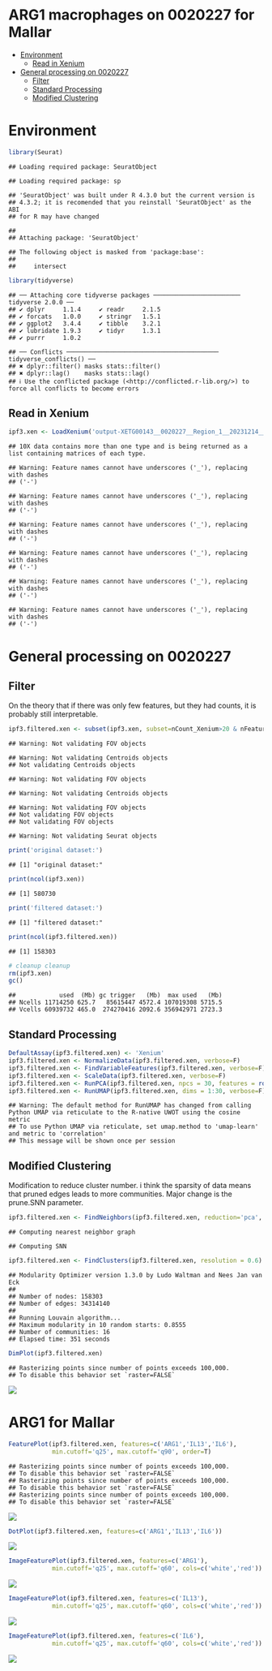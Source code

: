 ARG1 macrophages on 0020227 for Mallar
================

- [Environment](#environment)
  - [Read in Xenium](#read-in-xenium)
- [General processing on 0020227](#general-processing-on-0020227)
  - [Filter](#filter)
  - [Standard Processing](#standard-processing)
  - [Modified Clustering](#modified-clustering)

# Environment

``` r
library(Seurat)
```

    ## Loading required package: SeuratObject

    ## Loading required package: sp

    ## 'SeuratObject' was built under R 4.3.0 but the current version is
    ## 4.3.2; it is recomended that you reinstall 'SeuratObject' as the ABI
    ## for R may have changed

    ## 
    ## Attaching package: 'SeuratObject'

    ## The following object is masked from 'package:base':
    ## 
    ##     intersect

``` r
library(tidyverse)
```

    ## ── Attaching core tidyverse packages ──────────────────────── tidyverse 2.0.0 ──
    ## ✔ dplyr     1.1.4     ✔ readr     2.1.5
    ## ✔ forcats   1.0.0     ✔ stringr   1.5.1
    ## ✔ ggplot2   3.4.4     ✔ tibble    3.2.1
    ## ✔ lubridate 1.9.3     ✔ tidyr     1.3.1
    ## ✔ purrr     1.0.2

    ## ── Conflicts ────────────────────────────────────────── tidyverse_conflicts() ──
    ## ✖ dplyr::filter() masks stats::filter()
    ## ✖ dplyr::lag()    masks stats::lag()
    ## ℹ Use the conflicted package (<http://conflicted.r-lib.org/>) to force all conflicts to become errors

## Read in Xenium

``` r
ipf3.xen <- LoadXenium('output-XETG00143__0020227__Region_1__20231214__022306/')
```

    ## 10X data contains more than one type and is being returned as a list containing matrices of each type.

    ## Warning: Feature names cannot have underscores ('_'), replacing with dashes
    ## ('-')

    ## Warning: Feature names cannot have underscores ('_'), replacing with dashes
    ## ('-')

    ## Warning: Feature names cannot have underscores ('_'), replacing with dashes
    ## ('-')

    ## Warning: Feature names cannot have underscores ('_'), replacing with dashes
    ## ('-')

    ## Warning: Feature names cannot have underscores ('_'), replacing with dashes
    ## ('-')

    ## Warning: Feature names cannot have underscores ('_'), replacing with dashes
    ## ('-')

# General processing on 0020227

## Filter

On the theory that if there was only few features, but they had counts,
it is probably still interpretable.

``` r
ipf3.filtered.xen <- subset(ipf3.xen, subset=nCount_Xenium>20 & nFeature_Xenium>4)
```

    ## Warning: Not validating FOV objects

    ## Warning: Not validating Centroids objects
    ## Not validating Centroids objects

    ## Warning: Not validating FOV objects

    ## Warning: Not validating Centroids objects

    ## Warning: Not validating FOV objects
    ## Not validating FOV objects
    ## Not validating FOV objects

    ## Warning: Not validating Seurat objects

``` r
print('original dataset:')
```

    ## [1] "original dataset:"

``` r
print(ncol(ipf3.xen))
```

    ## [1] 580730

``` r
print('filtered dataset:')
```

    ## [1] "filtered dataset:"

``` r
print(ncol(ipf3.filtered.xen))
```

    ## [1] 158303

``` r
# cleanup cleanup
rm(ipf3.xen)
gc()
```

    ##            used  (Mb) gc trigger   (Mb)  max used   (Mb)
    ## Ncells 11714250 625.7   85615447 4572.4 107019308 5715.5
    ## Vcells 60939732 465.0  274270416 2092.6 356942971 2723.3

## Standard Processing

``` r
DefaultAssay(ipf3.filtered.xen) <- 'Xenium'
ipf3.filtered.xen <- NormalizeData(ipf3.filtered.xen, verbose=F)
ipf3.filtered.xen <- FindVariableFeatures(ipf3.filtered.xen, verbose=F) # defaults to finding 2000, which would be all of them, but downstream expects this.
ipf3.filtered.xen <- ScaleData(ipf3.filtered.xen, verbose=F)
ipf3.filtered.xen <- RunPCA(ipf3.filtered.xen, npcs = 30, features = rownames(ipf3.filtered.xen), verbose=F)
ipf3.filtered.xen <- RunUMAP(ipf3.filtered.xen, dims = 1:30, verbose=F)
```

    ## Warning: The default method for RunUMAP has changed from calling Python UMAP via reticulate to the R-native UWOT using the cosine metric
    ## To use Python UMAP via reticulate, set umap.method to 'umap-learn' and metric to 'correlation'
    ## This message will be shown once per session

## Modified Clustering

Modification to reduce cluster number. i think the sparsity of data
means that pruned edges leads to more communities. Major change is the
prune.SNN parameter.

``` r
ipf3.filtered.xen <- FindNeighbors(ipf3.filtered.xen, reduction='pca', dims=1:30, prune.SNN=0) 
```

    ## Computing nearest neighbor graph

    ## Computing SNN

``` r
ipf3.filtered.xen <- FindClusters(ipf3.filtered.xen, resolution = 0.6)
```

    ## Modularity Optimizer version 1.3.0 by Ludo Waltman and Nees Jan van Eck
    ## 
    ## Number of nodes: 158303
    ## Number of edges: 34314140
    ## 
    ## Running Louvain algorithm...
    ## Maximum modularity in 10 random starts: 0.8555
    ## Number of communities: 16
    ## Elapsed time: 351 seconds

``` r
DimPlot(ipf3.filtered.xen)
```

    ## Rasterizing points since number of points exceeds 100,000.
    ## To disable this behavior set `raster=FALSE`

![](forMallar-ARG1-on-0020227_files/figure-gfm/unnamed-chunk-8-1.png)<!-- -->
# ARG1 for Mallar

``` r
FeaturePlot(ipf3.filtered.xen, features=c('ARG1','IL13','IL6'),
            min.cutoff='q25', max.cutoff='q90', order=T)
```

    ## Rasterizing points since number of points exceeds 100,000.
    ## To disable this behavior set `raster=FALSE`
    ## Rasterizing points since number of points exceeds 100,000.
    ## To disable this behavior set `raster=FALSE`
    ## Rasterizing points since number of points exceeds 100,000.
    ## To disable this behavior set `raster=FALSE`

![](forMallar-ARG1-on-0020227_files/figure-gfm/unnamed-chunk-9-1.png)<!-- -->

``` r
DotPlot(ipf3.filtered.xen, features=c('ARG1','IL13','IL6'))
```

![](forMallar-ARG1-on-0020227_files/figure-gfm/unnamed-chunk-10-1.png)<!-- -->

``` r
ImageFeaturePlot(ipf3.filtered.xen, features=c('ARG1'),
            min.cutoff='q25', max.cutoff='q60', cols=c('white','red'))
```

![](forMallar-ARG1-on-0020227_files/figure-gfm/unnamed-chunk-11-1.png)<!-- -->

``` r
ImageFeaturePlot(ipf3.filtered.xen, features=c('IL13'),
            min.cutoff='q25', max.cutoff='q60', cols=c('white','red'))
```

![](forMallar-ARG1-on-0020227_files/figure-gfm/unnamed-chunk-11-2.png)<!-- -->

``` r
ImageFeaturePlot(ipf3.filtered.xen, features=c('IL6'),
            min.cutoff='q25', max.cutoff='q60', cols=c('white','red'))
```

![](forMallar-ARG1-on-0020227_files/figure-gfm/unnamed-chunk-11-3.png)<!-- -->
